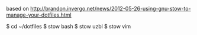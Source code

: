 based on http://brandon.invergo.net/news/2012-05-26-using-gnu-stow-to-manage-your-dotfiles.html


$ cd ~/dotfiles
$ stow bash
$ stow uzbl
$ stow vim
